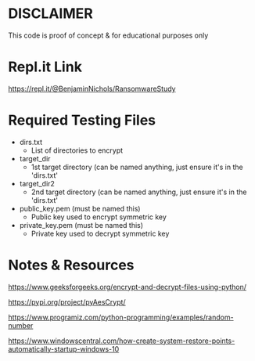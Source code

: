 # DISCLAIMER
This code is proof of concept & for educational purposes only
# Repl.it Link
https://repl.it/@BenjaminNichols/RansomwareStudy

# Required Testing Files
* dirs.txt
   * List of directories to encrypt
* target_dir
   * 1st target directory (can be named anything, just ensure it's in the 'dirs.txt'
* target_dir2
   * 2nd target directory (can be named anything, just ensure it's in the 'dirs.txt'
 * public_key.pem (must be named this)
   * Public key used to encrypt symmetric key 
 * private_key.pem (must be named this)
   * Private key used to decrypt symmetric key 

# Notes & Resources
https://www.geeksforgeeks.org/encrypt-and-decrypt-files-using-python/

https://pypi.org/project/pyAesCrypt/

https://www.programiz.com/python-programming/examples/random-number

https://www.windowscentral.com/how-create-system-restore-points-automatically-startup-windows-10
